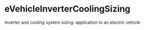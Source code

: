 # eVehicleInverterCoolingSizing
Inverter and cooling system sizing: application to an electric vehicle
